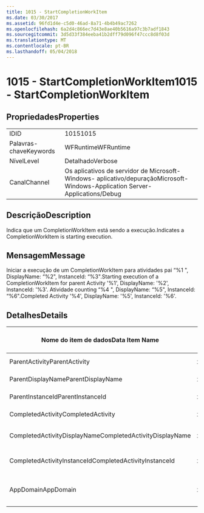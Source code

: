 ```yaml
---
title: 1015 - StartCompletionWorkItem
ms.date: 03/30/2017
ms.assetid: 96fd1d4e-c5d0-46ad-8a71-4b4b49ac7262
ms.openlocfilehash: 6a2d4c866ec7d43e8ae40b5616a97c3b7adf1843
ms.sourcegitcommit: 3d5d33f384eeba41b2dff79d096f47ccc8d8f03d
ms.translationtype: MT
ms.contentlocale: pt-BR
ms.lasthandoff: 05/04/2018
---
```

# <a name="1015---startcompletionworkitem"></a><span data-ttu-id="15f3c-102">1015 - StartCompletionWorkItem</span><span class="sxs-lookup"><span data-stu-id="15f3c-102">1015 - StartCompletionWorkItem</span></span>
## <a name="properties"></a><span data-ttu-id="15f3c-103">Propriedades</span><span class="sxs-lookup"><span data-stu-id="15f3c-103">Properties</span></span>  
  
|||  
|-|-|  
|<span data-ttu-id="15f3c-104">ID</span><span class="sxs-lookup"><span data-stu-id="15f3c-104">ID</span></span>|<span data-ttu-id="15f3c-105">1015</span><span class="sxs-lookup"><span data-stu-id="15f3c-105">1015</span></span>|  
|<span data-ttu-id="15f3c-106">Palavras-chave</span><span class="sxs-lookup"><span data-stu-id="15f3c-106">Keywords</span></span>|<span data-ttu-id="15f3c-107">WFRuntime</span><span class="sxs-lookup"><span data-stu-id="15f3c-107">WFRuntime</span></span>|  
|<span data-ttu-id="15f3c-108">Nível</span><span class="sxs-lookup"><span data-stu-id="15f3c-108">Level</span></span>|<span data-ttu-id="15f3c-109">Detalhado</span><span class="sxs-lookup"><span data-stu-id="15f3c-109">Verbose</span></span>|  
|<span data-ttu-id="15f3c-110">Canal</span><span class="sxs-lookup"><span data-stu-id="15f3c-110">Channel</span></span>|<span data-ttu-id="15f3c-111">Os aplicativos de servidor de Microsoft-Windows- aplicativo/depuração</span><span class="sxs-lookup"><span data-stu-id="15f3c-111">Microsoft-Windows-Application Server-Applications/Debug</span></span>|  
  
## <a name="description"></a><span data-ttu-id="15f3c-112">Descrição</span><span class="sxs-lookup"><span data-stu-id="15f3c-112">Description</span></span>  
 <span data-ttu-id="15f3c-113">Indica que um CompletionWorkItem está sendo a execução.</span><span class="sxs-lookup"><span data-stu-id="15f3c-113">Indicates a CompletionWorkItem is starting execution.</span></span>  
  
## <a name="message"></a><span data-ttu-id="15f3c-114">Mensagem</span><span class="sxs-lookup"><span data-stu-id="15f3c-114">Message</span></span>  
 <span data-ttu-id="15f3c-115">Iniciar a execução de um CompletionWorkItem para atividades pai “%1 ", DisplayName: “%2", InstanceId: “%3".</span><span class="sxs-lookup"><span data-stu-id="15f3c-115">Starting execution of a CompletionWorkItem for parent Activity '%1', DisplayName: '%2', InstanceId: '%3'.</span></span> <span data-ttu-id="15f3c-116">Atividade counting “%4 ", DisplayName: “%5", InstanceId: “%6".</span><span class="sxs-lookup"><span data-stu-id="15f3c-116">Completed Activity '%4', DisplayName: '%5', InstanceId: '%6'.</span></span>  
  
## <a name="details"></a><span data-ttu-id="15f3c-117">Detalhes</span><span class="sxs-lookup"><span data-stu-id="15f3c-117">Details</span></span>  
  
|<span data-ttu-id="15f3c-118">Nome do item de dados</span><span class="sxs-lookup"><span data-stu-id="15f3c-118">Data Item Name</span></span>|<span data-ttu-id="15f3c-119">Tipo de item de dados</span><span class="sxs-lookup"><span data-stu-id="15f3c-119">Data Item Type</span></span>|<span data-ttu-id="15f3c-120">Descrição</span><span class="sxs-lookup"><span data-stu-id="15f3c-120">Description</span></span>|  
|--------------------|--------------------|-----------------|  
|<span data-ttu-id="15f3c-121">ParentActivity</span><span class="sxs-lookup"><span data-stu-id="15f3c-121">ParentActivity</span></span>|<span data-ttu-id="15f3c-122">xs:string</span><span class="sxs-lookup"><span data-stu-id="15f3c-122">xs:string</span></span>|<span data-ttu-id="15f3c-123">O nome do tipo de atividade pai.</span><span class="sxs-lookup"><span data-stu-id="15f3c-123">The type name of the parent activity.</span></span>|  
|<span data-ttu-id="15f3c-124">ParentDisplayName</span><span class="sxs-lookup"><span data-stu-id="15f3c-124">ParentDisplayName</span></span>|<span data-ttu-id="15f3c-125">xs:string</span><span class="sxs-lookup"><span data-stu-id="15f3c-125">xs:string</span></span>|<span data-ttu-id="15f3c-126">O nome para exibição de atividade pai.</span><span class="sxs-lookup"><span data-stu-id="15f3c-126">The display name of the parent activity.</span></span>|  
|<span data-ttu-id="15f3c-127">ParentInstanceId</span><span class="sxs-lookup"><span data-stu-id="15f3c-127">ParentInstanceId</span></span>|<span data-ttu-id="15f3c-128">xs:string</span><span class="sxs-lookup"><span data-stu-id="15f3c-128">xs:string</span></span>|<span data-ttu-id="15f3c-129">A identificação de instância de atividade pai.</span><span class="sxs-lookup"><span data-stu-id="15f3c-129">The instance id of the parent activity.</span></span>|  
|<span data-ttu-id="15f3c-130">CompletedActivity</span><span class="sxs-lookup"><span data-stu-id="15f3c-130">CompletedActivity</span></span>|<span data-ttu-id="15f3c-131">xs:string</span><span class="sxs-lookup"><span data-stu-id="15f3c-131">xs:string</span></span>|<span data-ttu-id="15f3c-132">O nome do tipo de atividade concluída.</span><span class="sxs-lookup"><span data-stu-id="15f3c-132">The type name of the completed activity.</span></span>|  
|<span data-ttu-id="15f3c-133">CompletedActivityDisplayName</span><span class="sxs-lookup"><span data-stu-id="15f3c-133">CompletedActivityDisplayName</span></span>|<span data-ttu-id="15f3c-134">xs:string</span><span class="sxs-lookup"><span data-stu-id="15f3c-134">xs:string</span></span>|<span data-ttu-id="15f3c-135">O nome para exibição de atividade concluída.</span><span class="sxs-lookup"><span data-stu-id="15f3c-135">The display name of the completed activity.</span></span>|  
|<span data-ttu-id="15f3c-136">CompletedActivityInstanceId</span><span class="sxs-lookup"><span data-stu-id="15f3c-136">CompletedActivityInstanceId</span></span>|<span data-ttu-id="15f3c-137">xs:string</span><span class="sxs-lookup"><span data-stu-id="15f3c-137">xs:string</span></span>|<span data-ttu-id="15f3c-138">A identificação de instância de atividade concluída.</span><span class="sxs-lookup"><span data-stu-id="15f3c-138">The instance id of the completed activity.</span></span>|  
|<span data-ttu-id="15f3c-139">AppDomain</span><span class="sxs-lookup"><span data-stu-id="15f3c-139">AppDomain</span></span>|<span data-ttu-id="15f3c-140">xs:string</span><span class="sxs-lookup"><span data-stu-id="15f3c-140">xs:string</span></span>|<span data-ttu-id="15f3c-141">A cadeia de caracteres retornada por AppDomain.CurrentDomain.FriendlyName.</span><span class="sxs-lookup"><span data-stu-id="15f3c-141">The string returned by AppDomain.CurrentDomain.FriendlyName.</span></span>|
